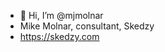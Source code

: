 - 👋 Hi, I’m @mjmolnar
- Mike Molnar, consultant, Skedzy
- https://skedzy.com

<!---
mjmolnar/mjmolnar is a ✨ special ✨ repository because its `README.md` (this file) appears on your GitHub profile.
You can click the Preview link to take a look at your changes.
--->
